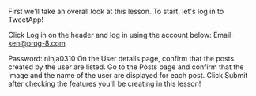 First we'll take an overall look at this lesson.
To start, let's log in to TweetApp!
  
Click Log in on the header and log in using the account below:
Email: 
ken@prog-8.com

Password: 
ninja0310
On the User details page, confirm that the posts created by the user are listed.
Go to the Posts page and confirm that the image and the name of the user are displayed for each post.
Click Submit after checking the features you'll be creating in this lesson!
